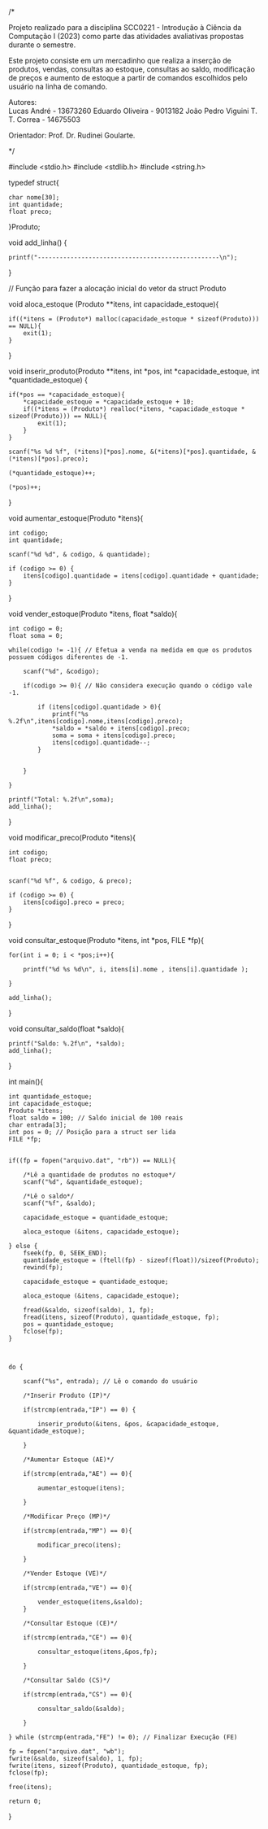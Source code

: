 /*

Projeto realizado para a disciplina SCC0221 - Introdução à Ciência da Computação I (2023) como parte das atividades avaliativas
propostas durante o semestre.

Este projeto consiste em um mercadinho que realiza a inserção de produtos, vendas, consultas ao estoque,
consultas ao saldo, modificação de preços e aumento de estoque a partir de comandos escolhidos pelo usuário na linha de comando.

Autores:    
            Lucas André - 13673260
            Eduardo Oliveira - 9013182
            João Pedro Viguini T. T. Correa - 14675503
            
            
Orientador: Prof. Dr. Rudinei Goularte.

*/

#include <stdio.h>
#include <stdlib.h>
#include <string.h>

typedef struct{

    char nome[30];
    int quantidade;
    float preco;

}Produto;


void add_linha() {
    
    printf("--------------------------------------------------\n");
    
}

// Função para fazer a alocação inicial do vetor da struct Produto

void aloca_estoque (Produto **itens, int capacidade_estoque){
    
    if((*itens = (Produto*) malloc(capacidade_estoque * sizeof(Produto))) == NULL){
        exit(1);
    }
}

void inserir_produto(Produto **itens, int *pos, int *capacidade_estoque, int *quantidade_estoque) {
    
    if(*pos == *capacidade_estoque){
        *capacidade_estoque = *capacidade_estoque + 10;
        if((*itens = (Produto*) realloc(*itens, *capacidade_estoque * sizeof(Produto))) == NULL){
            exit(1);
        }
    }
    
    scanf("%s %d %f", (*itens)[*pos].nome, &(*itens)[*pos].quantidade, &(*itens)[*pos].preco);
    
    (*quantidade_estoque)++;
    
    (*pos)++;
    
}

void aumentar_estoque(Produto *itens){

    int codigo;
    int quantidade;

    scanf("%d %d", & codigo, & quantidade);
    
    if (codigo >= 0) { 
        itens[codigo].quantidade = itens[codigo].quantidade + quantidade;
    }
}

void vender_estoque(Produto *itens, float *saldo){

    int codigo = 0;
    float soma = 0;

    while(codigo != -1){ // Efetua a venda na medida em que os produtos possuem códigos diferentes de -1.

        scanf("%d", &codigo);

        if(codigo >= 0){ // Não considera execução quando o código vale -1.

            if (itens[codigo].quantidade > 0){
                printf("%s %.2f\n",itens[codigo].nome,itens[codigo].preco);
                *saldo = *saldo + itens[codigo].preco;
                soma = soma + itens[codigo].preco;
                itens[codigo].quantidade--; 
            }
            

        }

    }

    printf("Total: %.2f\n",soma);
    add_linha();
}

void modificar_preco(Produto *itens){

    int codigo;
    float preco;

    
    scanf("%d %f", & codigo, & preco);
    
    if (codigo >= 0) { 
        itens[codigo].preco = preco;
    }
}

void consultar_estoque(Produto *itens, int *pos, FILE *fp){

    for(int i = 0; i < *pos;i++){

        printf("%d %s %d\n", i, itens[i].nome , itens[i].quantidade );
        
    }

    add_linha();

}

void consultar_saldo(float *saldo){

    printf("Saldo: %.2f\n", *saldo);
    add_linha();

}

int main(){

    int quantidade_estoque;
    int capacidade_estoque;
    Produto *itens;
    float saldo = 100; // Saldo inicial de 100 reais
    char entrada[3]; 
    int pos = 0; // Posição para a struct ser lida
    FILE *fp;
    
    
    if((fp = fopen("arquivo.dat", "rb")) == NULL){
        
        /*Lê a quantidade de produtos no estoque*/
        scanf("%d", &quantidade_estoque);
        
        /*Lê o saldo*/
        scanf("%f", &saldo);
        
        capacidade_estoque = quantidade_estoque;
        
        aloca_estoque (&itens, capacidade_estoque);

    } else {
        fseek(fp, 0, SEEK_END);
        quantidade_estoque = (ftell(fp) - sizeof(float))/sizeof(Produto);
        rewind(fp);
        
        capacidade_estoque = quantidade_estoque;
        
        aloca_estoque (&itens, capacidade_estoque);
        
        fread(&saldo, sizeof(saldo), 1, fp);
        fread(itens, sizeof(Produto), quantidade_estoque, fp);
        pos = quantidade_estoque;
        fclose(fp);
    }
    
    
    
    do {
        
        scanf("%s", entrada); // Lê o comando do usuário

        /*Inserir Produto (IP)*/
        
        if(strcmp(entrada,"IP") == 0) {

            inserir_produto(&itens, &pos, &capacidade_estoque, &quantidade_estoque);
            
        }

        /*Aumentar Estoque (AE)*/

        if(strcmp(entrada,"AE") == 0){

            aumentar_estoque(itens);

        }

        /*Modificar Preço (MP)*/

        if(strcmp(entrada,"MP") == 0){

            modificar_preco(itens);

        }

        /*Vender Estoque (VE)*/

        if(strcmp(entrada,"VE") == 0){

            vender_estoque(itens,&saldo);
        }

        /*Consultar Estoque (CE)*/

        if(strcmp(entrada,"CE") == 0){

            consultar_estoque(itens,&pos,fp);
            
        }

        /*Consultar Saldo (CS)*/

        if(strcmp(entrada,"CS") == 0){

            consultar_saldo(&saldo);

        }
    
    } while (strcmp(entrada,"FE") != 0); // Finalizar Execução (FE)
    
    fp = fopen("arquivo.dat", "wb");
    fwrite(&saldo, sizeof(saldo), 1, fp);
    fwrite(itens, sizeof(Produto), quantidade_estoque, fp);
    fclose(fp);
    
    free(itens);
    
    return 0;
}
